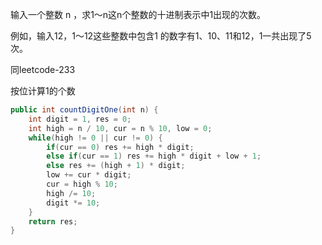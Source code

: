 输入一个整数 n ，求1～n这n个整数的十进制表示中1出现的次数。

例如，输入12，1～12这些整数中包含1 的数字有1、10、11和12，1一共出现了5次。


同leetcode-233

按位计算1的个数
```Java
public int countDigitOne(int n) {
    int digit = 1, res = 0;
    int high = n / 10, cur = n % 10, low = 0;
    while(high != 0 || cur != 0) {
        if(cur == 0) res += high * digit;
        else if(cur == 1) res += high * digit + low + 1;
        else res += (high + 1) * digit;
        low += cur * digit;
        cur = high % 10;
        high /= 10;
        digit *= 10;
    }
    return res;
}
```